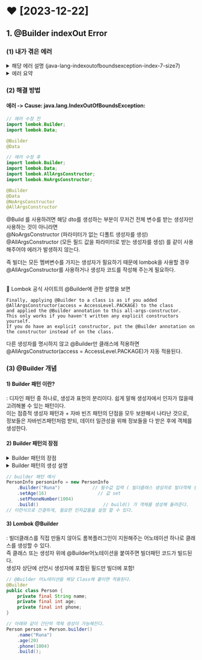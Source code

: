 #  ❤️ [2023-12-22]
## 1. @Builder indexOut Error
### (1) 내가 겪은 에러
<details>
  <summary> 해당 에러 설명 (java-lang-indexoutofboundsexception-index-7-size7)</summary>
  <div markdown="1">
    <pre>
[에러 발생 상황]
: 프로젝트내에서 해당 DTO가 기존에는 우리 쪽 DB에서 데이터를 받아와 생성해 사용했는데,
특정 이유때문에, 다른 쪽에서 보내주는 데이터를 가공해 해당 DTO를 새로 생성해 특정 이유에 사용해야하는 상황이 왔다.
<br>
[에러 발생 부분]
(이 DTO의 이름을 편의상 TimeDto 라 지칭) 이때 데이터를 받아서 가공 할때, 받아온 데이터에서
TimeDto의 모든 변수의 값을 넣어 생성해야 했기에, @Setter나 생성자로 생성하는 것보다, 
@builder을 이용해 생성하는 것이 코드가 간결할 거 같아 builder을 이용해 변환해주는 함수를 만들었다.
하지만 그 후 소스를 실행해보니, 해당 데이터를 받아 변환하는 부분이 아닌, 기존의 TimeDto를 생성해 사용하는 다른 부분에서
(우리쪽 db mybatis를 통해 생성..) java-lang-indexoutofboundsexception-index-7-size7 에러가 발생했다.
<br>
[에러 문제 파악]
해당 에러에 대해 처음엔 애초에 리스트도 아닌데 인덱스가 벗어난지 이해가 안되 이것 저것 구글링하며 노력했다.
하지만 에러가 발생한 부분은, 정작 수정 된 부분이 아니고, 해당 함수를 넣어 수정하기 전에는 잘만 실행 되던 거였다.
이 부분에 대해 생각하고, 달라진 부분에 대해 생각하다가, 에러의 내용을 읽어보니 myBatis에서 해당 TimeDto를 반환할때, 
myBatis의 해당 select 쿼리는 가져오는 변수가 7개 이고, 실제 TimeDto는 변수가 8개가 있다는 차이점을 알아냈다.
이를 바탕으로 @Builder에도 설마 생성자 형태가 고정되어 있나 살펴 보았고, 
(만약 고정되어 있다면, 다른 해당 부분을 반환 OR 생성하는 부분에서 다른 형태로 (전체, 부분, final 만 등...)생성되지 않아 오류가 생길 거라 판단)
역시나, @Builder의 경우 모든멤버 변수를 가지는 생성자만 생겨, 오류가 발생한 부분의 쿼리는, 7개만 받아오고
실제 dto는 8개를 받아야하니, indexOut 에러가 떨어지며, 모든 멤버 변수를 가지며 해당 dto가 생성된게 아니라 생긴 문제였다.
</pre>
</div>
</details> 
<details>
<summary> 에러 요약 </summary>
<div markdown="1">
<pre>
  @builder 사용시 모든 멤버변수를 가지는 생성자가 필요해, 모든 변수가 아닌애들이 불러져서 생성되는데서 index out이 생길수 있음
  = builder은 모든멤버 변수를 가지는 생성자만 생기니.. index가 맞지 않다 왜냐면 
  ❗❗ 해당DTO 에선 총 8개의 변수가 선언되어있는데, select~ 가 실행 될때는 db에서 7개의 정보만 가져오니.. 
</pre>
</div>
</details> 

### (2) 해결 방법
#### 에러 -> Cause: java.lang.IndexOutOfBoundsException:
```` JAVA
// 에러 수정 전
import lombok.Builder;
import lombok.Data; 

@Builder
@Data

// 에러 수정 후
import lombok.Builder;
import lombok.Data; 
import lombok.AllArgsConstructor;
import lombok.NoArgsConstructor;

@Builder
@Data
@NoArgsConstructor
@AllArgsConstructor
````
@Build 를 사용하려면 해당 dto를 생성하는 부분이 무저건 전체 변수를 받는 생성자만 사용하는 것이 아니라면<br>
@NoArgsConstructor (파라미터가 없는 디폴트 생성자를 생성)<br>
@AllArgsConstructor (모든 필드 값을 파라미터로 받는 생성자를 생성) 를 같이 사용해주어야 에러가 발생하지 않는다.<br>

즉 빌더는 모든 멤버변수를 가지는 생성자가 필요하기 때문에 lombok을 사용할 경우 @AllArgsConstructor를 사용하거나 생성자 코드를 작성해 주는게 필요하다.<br><br>

🔆 Lombok 공식 사이트의 @Builder에 관한 설명을 보면
```` JS
Finally, applying @Builder to a class is as if you added @AllArgsConstructor(access = AccessLevel.PACKAGE) to the class
and applied the @Builder annotation to this all-args-constructor.
This only works if you haven't written any explicit constructors yourself.
If you do have an explicit constructor, put the @Builder annotation on the constructor instead of on the class.
````
다른 생성자를 명시하지 않고 @Builder만 클래스에 적용하면 @AllArgsConstructor(access = AccessLevel.PACKAGE)가 자동 적용된다.

### (3) @Builder 개념
#### 1) Builder 패턴 이란?
: 디자인 패턴 중 하나로, 생성과 표현의 분리이다. 쉽게 말해 생성자에서 인자가 많을때 고려해볼 수 있는 패턴이다.<br>
이는 점증적 생성자 패턴과 + 자바 빈즈 패턴의 단점을 모두 보완해서 나타난 것으로, <br>
정보들은 자바빈즈패턴처럼 받되, 데이터 일관성을 위해 정보들을 다 받은 후에 객체를 생성한다.<br>

#### 2) Builder 패턴의 장점
<details>
<summary> Builder 패턴의 장점 </summary>
<div markdown="1">
<pre>
▶ 불필요한 생성자의 제거
▶ 데이터의 순서에 상관없이 객체생성 가능
▶ 명시적 선언으로 이해하기가 쉽고
   각 인자가 어떤 의미인지 알기 쉽다.
▶ setter메서드가 없으므로 변경 불가능한 객체를 만들수있다.
▶ 한번에 객체를 생성하므로 객체일관성이 깨지지 않는다.
▶ build()함수가 null인지 체크해주므로 검증이 가능하다.
❌ 안그러면 set하지않은 객체에대해 get을 하게되는경우 nullPointerExcetpion발생 등등의 문제
</pre>
</div>
</details> 
<details>
<summary> Builder 패턴의 생성 설명 </summary>
<div markdown="1">
<pre>
◾ A클래스 내부에 빌더클래스를 생성한다.
◾ 각 멤버변수별 메서드를 작성하는데, 각 메소드는 변수에 값을 set하고 빌더객체를 리턴한다.
◾ build()메서드는 필수 멤버변수의 null체크를 하고 지금까지 set된 builder를 바탕으로 A클래스의 생성자를 호출하고 인스턴스를 리턴한다.

❗ setter에 리턴자료형을 Builder객체로 지정함으로써, 메서드체이닝기법을 적용하고 정보를 다 넣은경우 build()메서드로 객체를 생성한다.
❗ build( ) 메서드를 쓴 이후 에는 PersonInfo 클래스의 멤버변수를 변경 할 수 있는 방법은 리플렉션 기법(동적시점에 변경) 빼곤 존재하지 않는다.

⭕ 따라서, 데이터 일관성, 객체불변성 등을 만족시킨다. 또한 코드 가독성 역시 올라간다.
</pre>
</div>
</details>

```` java
// builder 패턴 예시
PersonInfo personinfo = new PersonInfo
    .Builder("Runa")    		// 필수값 입력 ( 빌더클래스 생성자로 빌더객체 생성)
    .setAge(16)  			      // 값 set
    .setPhoneNumber(1004)
    .build() 				        // build() 가 객체를 생성해 돌려준다.
// 이런식으로 간결하게, 필요한 인자값들을 설정 할 수 있다.
````

#### 3) Lombok @Builder
: 빌더클래스를 직접 만들지 않아도 롬복플러그인이 지원해주는 어노테이션 하나로 클래스를 생성할 수 있다.<br>
즉 클래스 또는 생성자 위에 @Builder어노테이션을 붙여주면 빌더패턴 코드가 빌드된다.<br>
생성자 상단에 선언시 생성자에 포함된 필드만 빌더에 포함! <br>

```` java
// @Builder 어노테이션을 해당 Class에 붙이면 적용된다.
@Builder
public class Person {
    private final String name;
    private final int age;
    private final int phone;
}

// 아래와 같이 간단히 객체 생성이 가능해진다.
Person person = Person.builder() 
    .name("Runa")
    .age(20)
    .phone(1004)
    .build();
````
